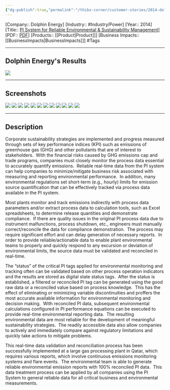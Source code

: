 ```yaml
---
{"dg-publish":true,"permalink":"/thibs-corner/customer-stories/2014-dolphin-energy-pi-system-for-reliable-environmental-and-sustainability-management/"}
---
```


[Company:: Dolphin Energy]
[Industry:: #Industry/Power]
[Year:: 2014]
[Title:: [PI System for Reliable Environmental & Sustainability Management](https://resources.osisoft.com/presentations/pi-system-for-reliable-environmental-and-sustainability-management/)]
[PDF:: [PDF](https://cdn.osisoft.com/corp/en/media/presentations/2014/UsersConference2014/PDF/UC2014_DolphinEnergy_Al-Ejji_PISystemforReliableEnvironmentalandSustainabilityManagementatDolphinEnergy.pdf)]
[Products:: [[Product\|Product]]]
[Business Impacts:: [[BusinessImpacts\|BusinessImpacts]]]
#Tags 

---
## Dolphin Energy's Results
![](https://i.imgur.com/JXJh37e.png)

---
## Screenshots
![](https://i.imgur.com/gHodnqa.png)
![](https://i.imgur.com/6vhKTrY.png)
![](https://i.imgur.com/53L8DP5.png)
![](https://i.imgur.com/IKkvleQ.png)
![](https://i.imgur.com/nDswF1E.png)
![](https://i.imgur.com/bqtxnLX.png)
![](https://i.imgur.com/sFJmr1P.png)
![](https://i.imgur.com/MtNXn0X.png)
![](https://i.imgur.com/OPtLxP7.png)
![](https://i.imgur.com/Po8Wnou.png)
![](https://i.imgur.com/yddWRk3.png)
![](https://i.imgur.com/AOMAUJq.png)

---
## Description
Corporate sustainability strategies are implemented and progress measured through sets of key performance indices (KPI) such as emissions of greenhouse gas (GHG) and other pollutants that are of interest to stakeholders.  With the financial risks caused by GHG emissions cap and trade programs, companies must closely monitor the process data essential to accurately quantify emissions.  Reliable real-time data from the PI system can help companies to minimize/mitigate business risk associated with measuring and reporting environmental performance.  In addition, many environmental regulations set short-term (e.g., hourly) limits for emission source quantification that can be effectively tracked via process data available in the PI system.

Most plants monitor and track emissions indirectly with process data parameters and/or extract process data to calculation tools, such as Excel spreadsheets, to determine release quantities and demonstrate compliance.  If there are quality issues in the original PI process data due to instrument malfunctions, process shutdown, etc., engineers must manually correct/reconcile the data for compliance demonstration.  The process may require significant effort and can delay generation of necessary reports.  In order to provide reliable/actionable data to enable plant environmental teams to properly and quickly respond to any excursion or deviation of environmental limits, the source data must be validated and reconciled in real-time.

The “status” of the critical PI tags applied for environmental monitoring and tracking often can be validated based on other process operation indicators and the results are stored as digital state status tags.  After the status is established, a filtered or reconciled PI tag can be generated using the good raw data or a reconciled value based on process knowledge.  This has the effect of eliminating or minimizing variable discontinuities and proffers the most accurate available information for environmental monitoring and decision making.  With reconciled PI data, subsequent environmental calculations configured in PI performance equations can be executed to provide real-time environmental reporting data.  The resulting environmental data are most reliable for the development of meaningful sustainability strategies.  The readily accessible data also allow companies to actively and immediately compare against regulatory limitations and quickly take actions to mitigate problems.

This real-time data validation and reconciliation process has been successfully implemented at a large gas processing plant in Qatar, which requires various reports, which involve continuous emissions monitoring systems and flare events.  The environmental team is able to generate reliable environmental emission reports with 100% reconciled PI data.  This data treatment process can be applied by all companies using the PI System to general reliable data for all critical business and environmental measurements.